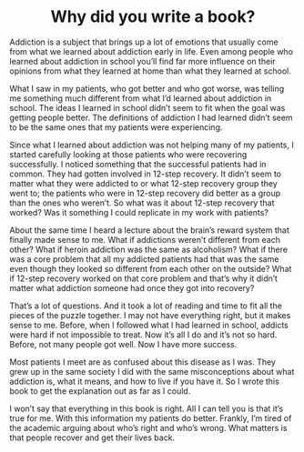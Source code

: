 <center><h1>Why did you write a book?</h1></center>

Addiction is a subject that brings up a lot of emotions that usually come from what we learned about addiction early in life. Even among people who learned about addiction in school you’ll find far more influence on their opinions from what they learned at home than what they learned at school.

What I saw in my patients, who got better and who got worse, was telling me something much different from what I’d learned about addiction in school. The ideas I learned in school didn’t seem to fit when the goal was getting people better. The definitions of addiction I had learned didn’t seem to be the same ones that my patients were experiencing.

Since what I learned about addiction was not helping many of my patients, I started carefully looking at those patients who were recovering successfully. I noticed something that the successful patients had in common. They had gotten involved in 12-step recovery. It didn’t seem to matter what they were addicted to or what 12-step recovery group they went to; the patients who were in 12-step recovery did better as a group than the ones who weren’t. So what was it about 12-step recovery that worked? Was it something I could replicate in my work with patients?

About the same time I heard a lecture about the brain’s reward system that finally made sense to me. What if addictions weren’t different from each other? What if heroin addiction was the same as alcoholism? What if there was a core problem that all my addicted patients had that was the same even though they looked so different from each other on the outside? What if 12-step recovery worked on that core problem and that’s why it didn’t matter what addiction someone had once they got into recovery? 

That’s a lot of questions. And it took a lot of reading and time to fit all the pieces of the puzzle together. I may not have everything right, but it makes sense to me. Before, when I followed what I had learned in school, addicts were hard if not impossible to treat. Now it’s all I do and it’s not so hard. Before, not many people got well. Now I have more success.

Most patients I meet are as confused about this disease as I was. They grew up in the same society I did with the same misconceptions about what addiction is, what it means, and how to live if you have it. So I wrote this book to get the explanation out as far as I could.

I won’t say that everything in this book is right. All I can tell you is that it’s true for me. With this information my patients do better. Frankly, I’m tired of the academic arguing about who’s right and who’s wrong. What matters is that people recover and get their lives back.
